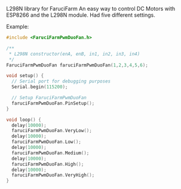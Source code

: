 L298N library for FaruciFarm
An easy way to control DC Motors with ESP8266 and the L298N module.
Had five different settings.

Example:
```cpp
#include <FaruciFarmPwmDuoFan.h>

/**
 * L298N constructor(enA, enB, in1, in2, in3, in4)
 */
FaruciFarmPwmDuoFan faruciFarmPwmDuoFan(1,2,3,4,5,6);

void setup() {
  // Serial port for debugging purposes
  Serial.begin(115200);

  // Setup FaruciFarmPwmDuoFan
  faruciFarmPwmDuoFan.PinSetup();
}

void loop() {
  delay(10000);
  faruciFarmPwmDuoFan.VeryLow();
  delay(10000);
  faruciFarmPwmDuoFan.Low();
  delay(10000);
  faruciFarmPwmDuoFan.Medium();
  delay(10000);
  faruciFarmPwmDuoFan.High();
  delay(10000);
  faruciFarmPwmDuoFan.VeryHigh();
}
```